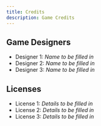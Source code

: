 ```yaml
---
title: Credits
description: Game Credits
---
```


## Game Designers

- Designer 1: *Name to be filled in*
- Designer 2: *Name to be filled in*
- Designer 3: *Name to be filled in*

## Licenses

- License 1: *Details to be filled in*
- License 2: *Details to be filled in*
- License 3: *Details to be filled in*
